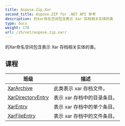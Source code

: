 ```yaml
---
title: Aspose.Zip.Xar
second_title: Aspose.ZIP for .NET API 参考
description: 的Xar命名空间包含表示 Xar 存档相关实体的类
type: docs
weight: 170
url: /zh/net/aspose.zip.xar/
---
```

的Xar命名空间包含表示 Xar 存档相关实体的类。

## 课程

| 班级 | 描述 |
| --- | --- |
| [XarArchive](./xararchive/) | 此类表示 xar 存档文件。 |
| [XarDirectoryEntry](./xardirectoryentry/) | 表示 xar 存档中的目录条目。 |
| [XarEntry](./xarentry/) | 表示 xar 存档中的单个条目。 |
| [XarFileEntry](./xarfileentry/) | 表示 xar 存档中的文件条目。 |


